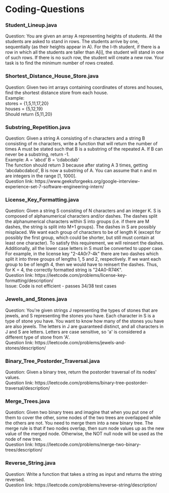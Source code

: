 # Coding-Questions

<h3>Student_Lineup.java</h3>
Question: You are given an array A representing heights of students. All the students are asked to stand in rows.
The students arrive by one, sequentially (as their heights appear in A). For the I-th student, if there is a row
in which all the students are taller than A[i], the student will stand in one of such rows. If there is no such row,
the student will create a new row. Your task is to find the minimum number of rows created.

<h3>Shortest_Distance_House_Store.java</h3>
Question: Given two int arrays containing coordinates of stores and houses, find the shortest distance store from each house.
<br>
Example:
<br>
stores = {1,5,11,17,20}
<br>
houses = {5,12,19}
<br>
Should return {5,11,20}

<h3>Substring_Repetition.java</h3>
Question: Given a string A consisting of n characters and a string B consisting of m characters, write a function that will 
return the number of times A must be stated such that B is a substring of the repeated A. 
If B can never be a substring, return -1.
<br>
Example:
A = ‘abcd’
B = ‘cdabcdab’
<br>
The function should return 3 because after stating A 3 times, getting ‘abcdabcdabcd’, B is now a substring of A.
You can assume that n and m are integers in the range [1, 1000]. 
<br>
Question link: https://www.geeksforgeeks.org/google-interview-experience-set-7-software-engineering-intern/

<h3>License_Key_Formatting.java</h3>
Question: Given a string S consisting of N characters and an integer K. S is composed of alphanumerical characters and/or dashes. 
The dashes split the alphanumerical characters within S into groups (i.e. if there are M dashes, the string is split into M+1 groups).
The dashes in S are possibly misplaced.
We want each group of characters to be of length K (except for possibly the first group, which could be shorter, 
but still must contain at least one character). To satisfy this requirement, we will reinsert the dashes. Additionally, 
all the lower case letters in S must be converted to upper case.
<br>
For example, in the license key "2-4A0r7-4k" there are two dashes which split it into three groups of lengths 1, 5 and 2, 
respectively. If we want each group to be of length 4, then we would have to reinsert the dashes. Thus, for K = 4, 
the correctly formatted string is "24A0-R74K".
<br>
Question link: https://leetcode.com/problems/license-key-formatting/description/
<br>
Issue: Code is not efficient - passes 34/38 test cases

<h3>Jewels_and_Stones.java</h3>
Question: You're given strings J representing the types of stones that are jewels, and S representing the stones you have.
Each character in S is a type of stone you have. You want to know how many of the stones you have are also jewels.
The letters in J are guaranteed distinct, and all characters in J and S are letters. 
Letters are case sensitive, so 'a' is considered a different type of stone from 'A'.
<br>
Question link: https://leetcode.com/problems/jewels-and-stones/description/

<h3>Binary_Tree_Postorder_Traversal.java</h3>
Question: Given a binary tree, return the postorder traversal of its nodes' values.
<br>
Question link: https://leetcode.com/problems/binary-tree-postorder-traversal/description/

<h3>Merge_Trees.java</h3>
Question: Given two binary trees and imagine that when you put one of them to cover the other, some nodes of the two trees
are overlapped while the others are not. You need to merge them into a new binary tree. 
The merge rule is that if two nodes overlap, then sum node values up as the new value of the merged node.
Otherwise, the NOT null node will be used as the node of new tree.
<br>
Question link: https://leetcode.com/problems/merge-two-binary-trees/description/

<h3>Reverse_String.java</h3>
Question: Write a function that takes a string as input and returns the string reversed.
<br>
Question link: https://leetcode.com/problems/reverse-string/description/

